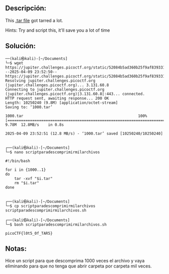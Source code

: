 ## Descripción:
This [.tar file](https://jupiter.challenges.picoctf.org/static/52084b5ad360b25f9af83933114324e0/1000.tar) got tarred a lot.

Hints:
Try and script this, it'll save you a lot of time

## Solución:
```
──(kali㉿kali)-[~/Documents]
└─$ wget https://jupiter.challenges.picoctf.org/static/52084b5ad360b25f9af83933114324e0/1000.tar
--2025-04-09 23:52:50--  https://jupiter.challenges.picoctf.org/static/52084b5ad360b25f9af83933114324e0/1000.tar
Resolving jupiter.challenges.picoctf.org (jupiter.challenges.picoctf.org)... 3.131.60.8
Connecting to jupiter.challenges.picoctf.org (jupiter.challenges.picoctf.org)|3.131.60.8|:443... connected.
HTTP request sent, awaiting response... 200 OK
Length: 10250240 (9.8M) [application/octet-stream]
Saving to: ‘1000.tar’

1000.tar                                                   100%[=======================================================================================================================================>]   9.78M  12.8MB/s    in 0.8s    

2025-04-09 23:52:51 (12.8 MB/s) - ‘1000.tar’ saved [10250240/10250240]

                                                                                                                                                                                                                                           
┌──(kali㉿kali)-[~/Documents]
└─$ nano scriptparadescomprimirmilarchivos 

#!/bin/bash

for i in {1000..1}
do
    tar -xvf "$i.tar"
    rm "$i.tar"
done

                                                                                                                                                                                                                                           
┌──(kali㉿kali)-[~/Documents]
└─$ cp scriptparadescomprimirmilarchivos scriptparadescomprimirmilarchivos.sh
                                                                                                                                                                                                                                           
┌──(kali㉿kali)-[~/Documents]
└─$ bash scriptparadescomprimirmilarchivos.sh

picoCTF{l0t5_0f_TAR5}

```

## Notas:
Hice un script para que descomprima 1000 veces el archivo y vaya eliminando para que no tenga que abrir carpeta por carpeta mil veces.
